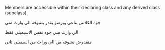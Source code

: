 Members are accessible within their declaring class and any derived class (subclass).

جوه الكلاس بتاعي وبرضو يقدر يشوفه الي وارث مني

الي وارث مني جوه نفس الاسيمبلي فقط

منقدرش نشوفه من الي وراث من اسيمبلي تاني